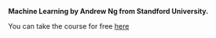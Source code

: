 **Machine Learning by Andrew Ng from Standford University.**

You can take the course for free [here](https://www.coursera.org/learn/machine-learning?)
